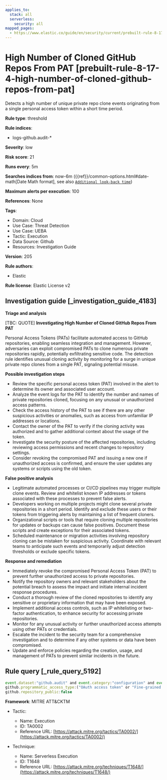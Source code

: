 ```yaml
---
applies_to:
  stack: all
  serverless:
    security: all
mapped_pages:
  - https://www.elastic.co/guide/en/security/current/prebuilt-rule-8-17-4-high-number-of-cloned-github-repos-from-pat.html
---
```


# High Number of Cloned GitHub Repos From PAT [prebuilt-rule-8-17-4-high-number-of-cloned-github-repos-from-pat]

Detects a high number of unique private repo clone events originating from a single personal access token within a short time period.

**Rule type**: threshold

**Rule indices**:

* logs-github.audit-*

**Severity**: low

**Risk score**: 21

**Runs every**: 5m

**Searches indices from**: now-6m ({{ref}}/common-options.html#date-math[Date Math format], see also [`Additional look-back time`](docs-content://solutions/security/detect-and-alert/create-detection-rule.md#rule-schedule))

**Maximum alerts per execution**: 100

**References**: None

**Tags**:

* Domain: Cloud
* Use Case: Threat Detection
* Use Case: UEBA
* Tactic: Execution
* Data Source: Github
* Resources: Investigation Guide

**Version**: 205

**Rule authors**:

* Elastic

**Rule license**: Elastic License v2

## Investigation guide [_investigation_guide_4183]

**Triage and analysis**

[TBC: QUOTE]
**Investigating High Number of Cloned GitHub Repos From PAT**

Personal Access Tokens (PATs) facilitate automated access to GitHub repositories, enabling seamless integration and management. However, adversaries can exploit compromised PATs to clone numerous private repositories rapidly, potentially exfiltrating sensitive code. The detection rule identifies unusual cloning activity by monitoring for a surge in unique private repo clones from a single PAT, signaling potential misuse.

**Possible investigation steps**

* Review the specific personal access token (PAT) involved in the alert to determine its owner and associated user account.
* Analyze the event logs for the PAT to identify the number and names of private repositories cloned, focusing on any unusual or unauthorized access patterns.
* Check the access history of the PAT to see if there are any other suspicious activities or anomalies, such as access from unfamiliar IP addresses or locations.
* Contact the owner of the PAT to verify if the cloning activity was authorized and to gather additional context about the usage of the token.
* Investigate the security posture of the affected repositories, including reviewing access permissions and recent changes to repository settings.
* Consider revoking the compromised PAT and issuing a new one if unauthorized access is confirmed, and ensure the user updates any systems or scripts using the old token.

**False positive analysis**

* Legitimate automated processes or CI/CD pipelines may trigger multiple clone events. Review and whitelist known IP addresses or tokens associated with these processes to prevent false alerts.
* Developers working on multiple projects might clone several private repositories in a short period. Identify and exclude these users or their tokens from triggering alerts by maintaining a list of frequent cloners.
* Organizational scripts or tools that require cloning multiple repositories for updates or backups can cause false positives. Document these scripts and create exceptions for their associated tokens.
* Scheduled maintenance or migration activities involving repository cloning can be mistaken for suspicious activity. Coordinate with relevant teams to anticipate such events and temporarily adjust detection thresholds or exclude specific tokens.

**Response and remediation**

* Immediately revoke the compromised Personal Access Token (PAT) to prevent further unauthorized access to private repositories.
* Notify the repository owners and relevant stakeholders about the potential breach to assess the impact and initiate internal incident response procedures.
* Conduct a thorough review of the cloned repositories to identify any sensitive or proprietary information that may have been exposed.
* Implement additional access controls, such as IP whitelisting or two-factor authentication, to enhance security for accessing private repositories.
* Monitor for any unusual activity or further unauthorized access attempts using other PATs or credentials.
* Escalate the incident to the security team for a comprehensive investigation and to determine if any other systems or data have been compromised.
* Update and enforce policies regarding the creation, usage, and management of PATs to prevent similar incidents in the future.


## Rule query [_rule_query_5192]

```js
event.dataset:"github.audit" and event.category:"configuration" and event.action:"git.clone" and
github.programmatic_access_type:("OAuth access token" or "Fine-grained personal access token") and
github.repository_public:false
```

**Framework**: MITRE ATT&CKTM

* Tactic:

    * Name: Execution
    * ID: TA0002
    * Reference URL: [https://attack.mitre.org/tactics/TA0002/](https://attack.mitre.org/tactics/TA0002/)

* Technique:

    * Name: Serverless Execution
    * ID: T1648
    * Reference URL: [https://attack.mitre.org/techniques/T1648/](https://attack.mitre.org/techniques/T1648/)



